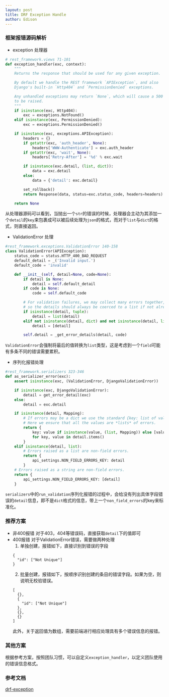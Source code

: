 ```yaml
---
layout: post
title: DRF Exception Handle
author: Edison
---
```


### 框架报错源码解析
- exception 处理器
```python
# rest_framework.views 71-101
def exception_handler(exc, context):
    """
    Returns the response that should be used for any given exception.

    By default we handle the REST framework `APIException`, and also
    Django's built-in `Http404` and `PermissionDenied` exceptions.

    Any unhandled exceptions may return `None`, which will cause a 500 error
    to be raised.
    """
    if isinstance(exc, Http404):
        exc = exceptions.NotFound()
    elif isinstance(exc, PermissionDenied):
        exc = exceptions.PermissionDenied()

    if isinstance(exc, exceptions.APIException):
        headers = {}
        if getattr(exc, 'auth_header', None):
            headers['WWW-Authenticate'] = exc.auth_header
        if getattr(exc, 'wait', None):
            headers['Retry-After'] = '%d' % exc.wait

        if isinstance(exc.detail, (list, dict)):
            data = exc.detail
        else:
            data = {'detail': exc.detail}

        set_rollback()
        return Response(data, status=exc.status_code, headers=headers)

    return None
```
从处理器源码可以看到，当抛出一个```str```的错误的时候，处理器会主动为其添加一个```detail```的```key```来包裹成可以被后续处理为```json```的格式，而对于```list```与```dict```的格式，则直接返回。

- ValidationError 处理

```python
#rest_framework.exceptions.ValidationError 140-158
class ValidationError(APIException):
    status_code = status.HTTP_400_BAD_REQUEST
    default_detail = _('Invalid input.')
    default_code = 'invalid'

    def __init__(self, detail=None, code=None):
        if detail is None:
            detail = self.default_detail
        if code is None:
            code = self.default_code

        # For validation failures, we may collect many errors together,
        # so the details should always be coerced to a list if not already.
        if isinstance(detail, tuple):
            detail = list(detail)
        elif not isinstance(detail, dict) and not isinstance(detail, list):
            detail = [detail]

        self.detail = _get_error_details(detail, code)
```
```ValidationError```会强制将最后的值转换为```list```类型，这是考虑到一个```field```可能有多条不同的错误需要累积。

- 序列化报错处理

```python
#rest_framework.serializers 323-346
def as_serializer_error(exc):
    assert isinstance(exc, (ValidationError, DjangoValidationError))

    if isinstance(exc, DjangoValidationError):
        detail = get_error_detail(exc)
    else:
        detail = exc.detail

    if isinstance(detail, Mapping):
        # If errors may be a dict we use the standard {key: list of values}.
        # Here we ensure that all the values are *lists* of errors.
        return {
            key: value if isinstance(value, (list, Mapping)) else [value]
            for key, value in detail.items()
        }
    elif isinstance(detail, list):
        # Errors raised as a list are non-field errors.
        return {
            api_settings.NON_FIELD_ERRORS_KEY: detail
        }
    # Errors raised as a string are non-field errors.
    return {
        api_settings.NON_FIELD_ERRORS_KEY: [detail]
    }
```
```serializers```中的```run_validation```序列化报错的过程中，会给没有列出具体字段错误的```detail```信息，即不是```dict```格式的信息，带上一个```non_field_errors```的key来标准化。

### 推荐方案
- 非400报错
对于403，404等错误码，直接获取```detail```下的值即可
- 400报错
对于ValidationError错误，需要做两种处理
  1. 单独创建，报错如下，直接识别到错误的字段
  ```
  {
    "id": ["Not Unique"]
  }
  ```
  2. 批量创建，报错如下，按顺序识别创建的条目的错误字段。如果为空，则说明无校验错误。
  ```
  [
    {},
    {
      "id": ["Not Unique"]
    },
    {},
    {}
  ]
  ```
  此外，关于返回值为数组，需要前端进行相应处理具有多个错误信息的报错。
### 其他方案
根据参考方案，按照团队习惯，可以自定义```exception_handler```，以定义团队使用的错误信息格式。
### 参考文档
[drf-exception](https://www.django-rest-framework.org/api-guide/exceptions/#custom-exception-handling)
